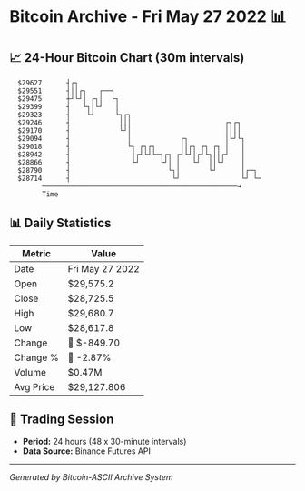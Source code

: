 # Bitcoin Archive - Fri May 27 2022 📊

## 📈 24-Hour Bitcoin Chart (30m intervals)

```
  $29627      ┤┌┐                                              
  $29551      ┤││┌┐   ┌──┐                                     
  $29475      ┼┘└┘│ ┌┐│  └┐                                    
  $29399      ┤   └┐│└┘   │                                    
  $29323      ┤    └┘     └┐┌┐                                 
  $29246      ┤            │││                       ┌┐┌┐      
  $29170      ┤            └┘│                       ││││      
  $29094      ┤              │            ┌┐         │└┘└┐     
  $29018      ┤              └┐ ┌┐┌┐      ││┌┐ ┌┐ ┌┐ │   │     
  $28942      ┤               │┌┘└┘└─┐┌┐ ┌┘└┘│┌┘└┐││┌┘   │     
  $28866      ┤               └┘     └┘│ │   └┘  ││└┘    │     
  $28790      ┤                        └┐│       └┘      │┌─┐  
  $28714      ┤                         └┘               └┘ └─ 
        ────────────────────────────────────────────────→
        Time
```

## 📊 Daily Statistics

| Metric | Value |
|--------|-------|
| Date | Fri May 27 2022 |
| Open | $29,575.2 |
| Close | $28,725.5 |
| High | $29,680.7 |
| Low | $28,617.8 |
| Change | 🔴 $-849.70 |
| Change % | 🔴 -2.87% |
| Volume | $0.47M |
| Avg Price | $29,127.806 |

## 📅 Trading Session

- **Period:** 24 hours (48 x 30-minute intervals)
- **Data Source:** Binance Futures API

---
*Generated by Bitcoin-ASCII Archive System*
